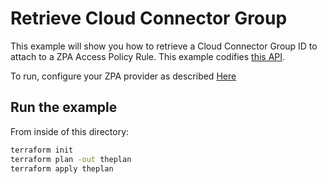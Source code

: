 # Retrieve Cloud Connector Group

This example will show you how to retrieve a Cloud Connector Group ID to attach to a ZPA Access Policy Rule.
This example codifies [this API](https://help.zscaler.com/zpa/api-reference#/cloud-connector-group-controller/getCloudConnectorGroup).

To run, configure your ZPA provider as described [Here](https://github.com/zscaler/terraform-provider-zpa/blob/master/docs/index.md)

## Run the example

From inside of this directory:

```bash
terraform init
terraform plan -out theplan
terraform apply theplan
```
